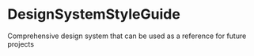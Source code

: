 # DesignSystemStyleGuide
Comprehensive design system that can be used as a reference for future projects
